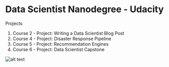 # Data Scientist Nanodegree - Udacity

Projects
1. Course 2 - Project: Writing a Data Scientist Blog Post
2. Course 4 - Project: Disaster Response Pipeline
3. Course 5 - Project: Recommendation Engines
4. Course 6 - Project: Data Scientist Capstone

![alt text](www.udacity.com/certificate/e/f08b7b7c-9f2e-11ee-b9d6-2ffa7cf417c5)
